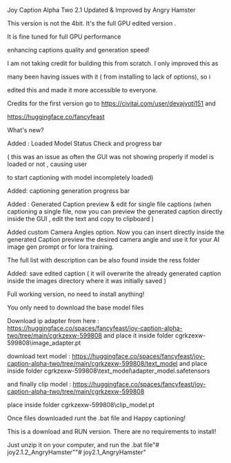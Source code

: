 Joy Caption Alpha Two 2.1 Updated & Improved by Angry Hamster

This version is not the 4bit. It's the full GPU edited version .

It is fine tuned for full GPU performance

enhancing captions quality and generation speed!

I am not taking credit for building this from scratch. I only improved this as

many been having issues with it ( from installing to lack of options), so i

edited this and made it more accessible to everyone.

Credits for the first version go to https://civitai.com/user/devajyoti151 and

https://huggingface.co/fancyfeast

What's new?

Added : Loaded Model Status Check and progress bar

( this was an issue as often the GUI was not showing properly if model is loaded or not , causing user

to start captioning with model incompletely loaded)

Added: captioning generation progress bar

Added : Generated Caption preview & edit for single file captions (when captioning a single file, now you can preview the generated caption directly inside the GUI , edit the text and copy to clipboard )

Added custom Camera Angles option. Now you can insert directly inside the generated Caption preview the desired camera angle and use it for your AI image gen prompt or for lora training.

The full list with description can be also found inside the ress folder

Added: save edited caption ( it will overwrite the already generated caption inside the images directory where it was initially saved )

Full working version, no need to install anything!

You only need to download the base model files

Download ip adapter from here :
https://huggingface.co/spaces/fancyfeast/joy-caption-alpha-two/tree/main/cgrkzexw-599808
and place it inside folder cgrkzexw-599808\image_adapter.pt

download text model :
https://huggingface.co/spaces/fancyfeast/joy-caption-alpha-two/tree/main/cgrkzexw-599808/text_model
and place inside folder cgrkzexw-599808\text_model\adapter_model.safetensors

and finally clip model :
https://huggingface.co/spaces/fancyfeast/joy-caption-alpha-two/tree/main/cgrkzexw-599808

place inside folder cgrkzexw-599808\clip_model.pt

Once files downloaded runt the .bat file and Happy captioning!

This is a download and RUN version. There are no requirements to install!

Just unzip it on your computer, and run the .bat file"# joy2.1.2_AngryHamster""# joy2.1_AngryHamster" 
